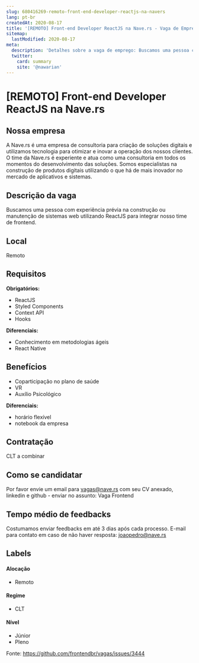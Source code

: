 ```yaml
---
slug: 680416269-remoto-front-end-developer-reactjs-na-navers
lang: pt-br
createdAt: 2020-08-17
title: '[REMOTO] Front-end Developer ReactJS na Nave.rs - Vaga de Emprego'
sitemap:
  lastModified: 2020-08-17
meta:
  description: 'Detalhes sobre a vaga de emprego: Buscamos uma pessoa com experiência prévia na construção ou manutenção de sistemas web utilizando ReactJS para integrar nosso time de frontend.'
  twitter:
    card: summary
    site: '@nawarian'
---
```


# [REMOTO] Front-end Developer ReactJS na Nave.rs

## Nossa empresa

A Nave.rs é uma empresa de consultoria para criação de soluções digitais e utilizamos tecnologia para otimizar e inovar a operação dos nossos clientes. O time da Nave.rs é experiente e atua como uma consultoria em todos os momentos do desenvolvimento das soluções. Somos especialistas na construção de produtos digitais utilizando o que há de mais inovador no mercado de aplicativos e sistemas.

## Descrição da vaga

Buscamos uma pessoa com experiência prévia na construção ou manutenção de sistemas web utilizando ReactJS para integrar nosso time de frontend.

## Local

Remoto

## Requisitos

**Obrigatórios:**
- ReactJS
- Styled Components
- Context API
- Hooks

**Diferenciais:**
- Conhecimento em metodologias ágeis
- React Native

## Benefícios

- Coparticipação no plano de saúde
- VR
- Auxílio Psicológico

**Diferenciais:**
- horário flexível
- notebook da empresa

## Contratação

CLT a combinar

## Como se candidatar

Por favor envie um email para vagas@nave.rs com seu CV anexado, linkedin e github - enviar no assunto: Vaga Frontend

## Tempo médio de feedbacks

Costumamos enviar feedbacks em até 3 dias após cada processo.
E-mail para contato em caso de não haver resposta: joaopedro@nave.rs

## Labels

#### Alocação
- Remoto

#### Regime
- CLT

#### Nível
- Júnior
- Pleno




Fonte: https://github.com/frontendbr/vagas/issues/3444
